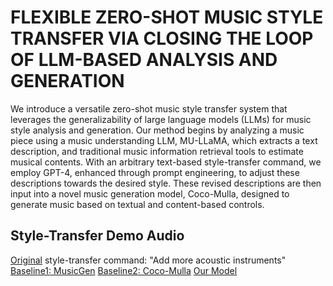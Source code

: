 # FLEXIBLE ZERO-SHOT MUSIC STYLE TRANSFER VIA CLOSING THE LOOP OF LLM-BASED ANALYSIS AND GENERATION

We introduce a versatile zero-shot music style transfer system that leverages the generalizability of large language models (LLMs) for music style analysis and generation. Our method begins by analyzing a music piece using a music understanding LLM, MU-LLaMA, which extracts a text description, and traditional music information retrieval tools to estimate musical contents. With an arbitrary text-based style-transfer command, we employ GPT-4, enhanced through prompt engineering, to adjust these descriptions towards the desired style. These revised descriptions are then input into a novel music generation model, Coco-Mulla, designed to generate music based on textual and content-based controls. 

## Style-Transfer Demo Audio

[Original](demo_audio/Alone/Original.wav) style-transfer command: "Add more acoustic instruments" [Baseline1: MusicGen](demo_audio/Alone/MusicGen.wav) [Baseline2: Coco-Mulla](demo_audio/Alone/V1.wav) [Our Model](demo_audio/Alone/V2.wav)

